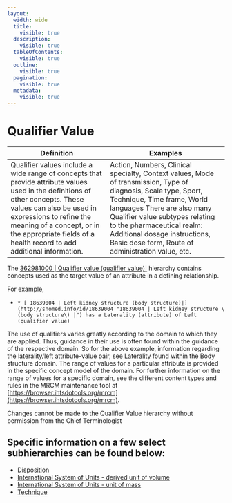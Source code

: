 ```yaml
---
layout:
  width: wide
  title:
    visible: true
  description:
    visible: true
  tableOfContents:
    visible: true
  outline:
    visible: true
  pagination:
    visible: true
  metadata:
    visible: true
---
```


# Qualifier Value

| Definition                                                                                                                                                                                                                                                                                 | Examples                                                                                                                                                                                                                                                                                                                        |
| ------------------------------------------------------------------------------------------------------------------------------------------------------------------------------------------------------------------------------------------------------------------------------------------ | ------------------------------------------------------------------------------------------------------------------------------------------------------------------------------------------------------------------------------------------------------------------------------------------------------------------------------- |
| Qualifier values include a wide range of concepts that provide attribute values used in the definitions of other concepts. These values can also be used in expressions to refine the meaning of a concept, or in the appropriate fields of a health record to add additional information. | Action, Numbers, Clinical specialty, Context values, Mode of transmission, Type of diagnosis, Scale type, Sport, Technique, Time frame, World languages There are also many Qualifier value subtypes relating to the pharmaceutical realm: Additional dosage instructions, Basic dose form, Route of administration value, etc. |

The [362981000 | Qualifier value (qualifier value)|](http://snomed.info/id/362981000) hierarchy contains concepts used as the target value of an attribute in a defining relationship.

For example,

* ```
  * [ 18639004 | Left kidney structure (body structure)|](http://snomed.info/id/18639004 "18639004 | Left kidney structure \(body structure\) |") has a Laterality (attribute) of Left (qualifier value)
  ```

The use of qualifiers varies greatly according to the domain to which they are applied. Thus, guidance in their use is often found within the guidance of the respective domain. So for the above example, information regarding the laterality/left attribute-value pair, see [Laterality](../../../../authoring/body-structure/laterality.md) found within the Body structure domain. The range of values for a particular attribute is provided in the specific concept model of the domain. For further information on the range of values for a specific domain, see the different content types and rules in the MRCM maintenance tool at [https://browser.ihtsdotools.org/mrcm](https://browser.ihtsdotools.org/mrcm).

Changes cannot be made to the Qualifier Value hierarchy without permission from the Chief Terminologist

## Specific information on a few select subhierarchies can be found below:

* [Disposition](disposition.md)
* [International System of Units - derived unit of volume](international-system-of-units-derived-unit-of-volume.md)
* [International System of Units - unit of mass](international-system-of-units-unit-of-mass.md)
* [Technique](technique.md)
